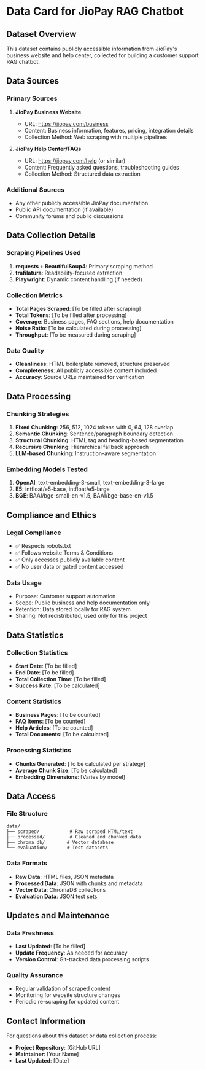 # Data Card for JioPay RAG Chatbot

## Dataset Overview
This dataset contains publicly accessible information from JioPay's business website and help center, collected for building a customer support RAG chatbot.

## Data Sources

### Primary Sources
1. **JioPay Business Website**
   - URL: https://jiopay.com/business
   - Content: Business information, features, pricing, integration details
   - Collection Method: Web scraping with multiple pipelines

2. **JioPay Help Center/FAQs**
   - URL: https://jiopay.com/help (or similar)
   - Content: Frequently asked questions, troubleshooting guides
   - Collection Method: Structured data extraction

### Additional Sources
- Any other publicly accessible JioPay documentation
- Public API documentation (if available)
- Community forums and public discussions

## Data Collection Details

### Scraping Pipelines Used
1. **requests + BeautifulSoup4**: Primary scraping method
2. **trafilatura**: Readability-focused extraction
3. **Playwright**: Dynamic content handling (if needed)

### Collection Metrics
- **Total Pages Scraped**: [To be filled after scraping]
- **Total Tokens**: [To be filled after processing]
- **Coverage**: Business pages, FAQ sections, help documentation
- **Noise Ratio**: [To be calculated during processing]
- **Throughput**: [To be measured during scraping]

### Data Quality
- **Cleanliness**: HTML boilerplate removed, structure preserved
- **Completeness**: All publicly accessible content included
- **Accuracy**: Source URLs maintained for verification

## Data Processing

### Chunking Strategies
1. **Fixed Chunking**: 256, 512, 1024 tokens with 0, 64, 128 overlap
2. **Semantic Chunking**: Sentence/paragraph boundary detection
3. **Structural Chunking**: HTML tag and heading-based segmentation
4. **Recursive Chunking**: Hierarchical fallback approach
5. **LLM-based Chunking**: Instruction-aware segmentation

### Embedding Models Tested
1. **OpenAI**: text-embedding-3-small, text-embedding-3-large
2. **E5**: intfloat/e5-base, intfloat/e5-large
3. **BGE**: BAAI/bge-small-en-v1.5, BAAI/bge-base-en-v1.5

## Compliance and Ethics

### Legal Compliance
- ✅ Respects robots.txt
- ✅ Follows website Terms & Conditions
- ✅ Only accesses publicly available content
- ✅ No user data or gated content accessed

### Data Usage
- Purpose: Customer support automation
- Scope: Public business and help documentation only
- Retention: Data stored locally for RAG system
- Sharing: Not redistributed, used only for this project

## Data Statistics

### Collection Statistics
- **Start Date**: [To be filled]
- **End Date**: [To be filled]
- **Total Collection Time**: [To be filled]
- **Success Rate**: [To be calculated]

### Content Statistics
- **Business Pages**: [To be counted]
- **FAQ Items**: [To be counted]
- **Help Articles**: [To be counted]
- **Total Documents**: [To be calculated]

### Processing Statistics
- **Chunks Generated**: [To be calculated per strategy]
- **Average Chunk Size**: [To be calculated]
- **Embedding Dimensions**: [Varies by model]

## Data Access

### File Structure
```
data/
├── scraped/           # Raw scraped HTML/text
├── processed/         # Cleaned and chunked data
├── chroma_db/        # Vector database
└── evaluation/       # Test datasets
```

### Data Formats
- **Raw Data**: HTML files, JSON metadata
- **Processed Data**: JSON with chunks and metadata
- **Vector Data**: ChromaDB collections
- **Evaluation Data**: JSON test sets

## Updates and Maintenance

### Data Freshness
- **Last Updated**: [To be filled]
- **Update Frequency**: As needed for accuracy
- **Version Control**: Git-tracked data processing scripts

### Quality Assurance
- Regular validation of scraped content
- Monitoring for website structure changes
- Periodic re-scraping for updated content

## Contact Information

For questions about this dataset or data collection process:
- **Project Repository**: [GitHub URL]
- **Maintainer**: [Your Name]
- **Last Updated**: [Date]
